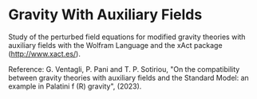 # Gravity With Auxiliary Fields

Study of the perturbed field equations for modified gravity theories with auxiliary fields with the Wolfram Language and the xAct package (http://www.xact.es/).

Reference: G. Ventagli, P. Pani and T. P. Sotiriou, "On the compatibility between gravity theories with auxiliary fields and the Standard
Model: an example in Palatini f (R) gravity", (2023).
